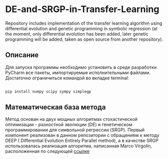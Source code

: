 # DE-and-SRGP-in-Transfer-Learning

Repository includes implementation of the transfer learning algorithm using differential evolution and genetic programming in symbolic regression
(at the moment, only differential evolution has been added, later genetic programming will be added, taken as open source from another repository).

## Описание

Для запуска программы необходимо установить в среде разработки PyCharm все пакеты, импортируемые исполнительными файлами. Достаточно ограничиться командой во вкладке terminal:

```Python

pip install numpy scipy sympy simplegp
```

## Математическая база метода

  Метод основан на двух мощных алгоритмах стохастической оптимизации - разностной эволюции (DE) и генетическом программировании для символьной регрессии (SRGP). Первый компонент реализован в данном репозитории с обращением к методу DEEP ( Differential Evolution Entirely Parallel method), а в качестве SRGP использовалась реализация алгоритма, написанная Marco Virgolin, расположенная по следующей [ссылке](https://github.com/YaroslavAggressive/SimpleGP)
